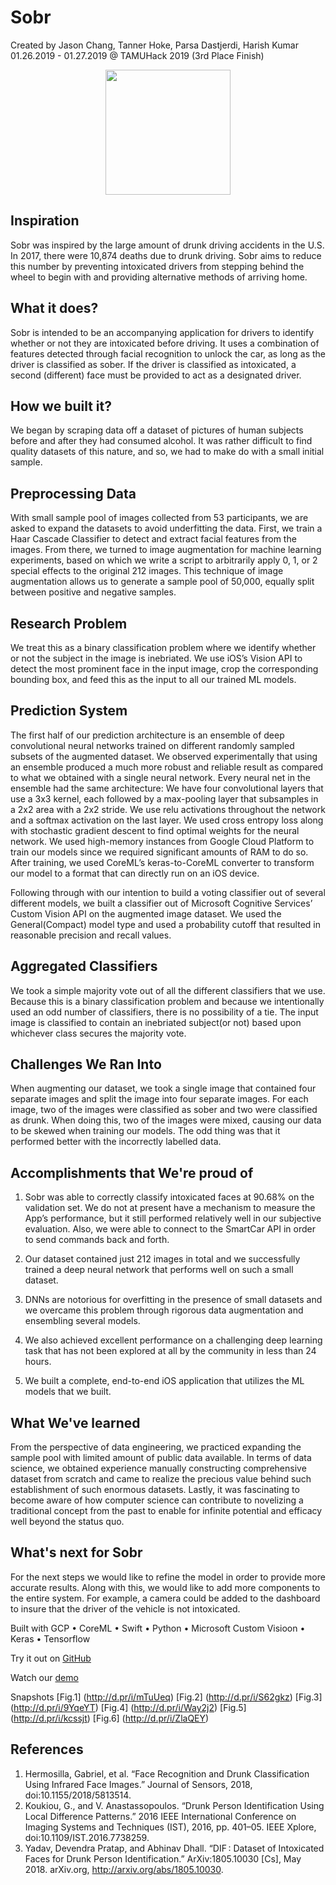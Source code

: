 # Sobr 
Created by Jason Chang, Tanner Hoke, Parsa Dastjerdi, Harish Kumar </br>
01.26.2019 - 01.27.2019 @ TAMUHack 2019 (3rd Place Finish)
<p align="center"><img src="https://github.com/jasonchang0/SoBr/blob/master/sobr-logo.png" height="200" width="200"></p>

## Inspiration

Sobr was inspired by the large amount of drunk driving accidents in the U.S. In 2017, there were 10,874 deaths due to drunk driving. Sobr aims to reduce this number by preventing intoxicated drivers from stepping behind the wheel to begin with and providing alternative methods of arriving home.


## What it does?

Sobr is intended to be an accompanying application for drivers to identify whether or not they are intoxicated before driving. It uses a combination of features detected through facial recognition to unlock the car, as long as the driver is classified as sober. If the driver is classified as intoxicated, a second (different) face must be provided to act as a designated driver.

## How we built it?

We began by scraping data off a dataset of pictures of human subjects before and after they had consumed alcohol. It was rather difficult to find quality datasets of this nature, and so, we had to make do with a small initial sample.

## Preprocessing Data
With small sample pool of images collected from 53 participants, we are asked to expand the datasets to avoid underfitting the data. First, we train a Haar Cascade Classifier to detect and extract facial features from the images. From there, we turned to image augmentation for machine learning experiments, based on which we write a script to arbitrarily apply 0, 1, or 2 special effects to the original 212 images. This technique of image augmentation allows us to generate a sample pool of 50,000, equally split between positive and negative samples.

## Research Problem
We treat this as a binary classification problem where we identify whether or not the subject in the image is inebriated. We use iOS’s Vision API to detect the most prominent face in the input image, crop the corresponding bounding box, and feed this as the input to all our trained ML models.

## Prediction System
The first half of our prediction architecture is an ensemble of deep convolutional neural networks trained on different randomly sampled subsets of the augmented dataset. We observed experimentally that using an ensemble produced a much more robust and reliable result as compared to what we obtained with a single neural network. Every neural net in the ensemble had the same architecture: We have four convolutional layers that use a 3x3 kernel, each followed by a max-pooling layer that subsamples in a 2x2 area with a 2x2 stride. We use relu activations throughout the network and a softmax activation on the last layer. We used cross entropy loss along with stochastic gradient descent to find optimal weights for the neural network. We used high-memory instances from Google Cloud Platform to train our models since we required significant amounts of RAM to do so. After training, we used CoreML’s keras-to-CoreML converter to transform our model to a format that can directly run on an iOS device.

Following through with our intention to build a voting classifier out of several different models, we built a classifier out of Microsoft Cognitive Services’ Custom Vision API on the augmented image dataset. We used the General(Compact) model type and used a probability cutoff that resulted in reasonable precision and recall values.

## Aggregated Classifiers
We took a simple majority vote out of all the different classifiers that we use. Because this is a binary classification problem and because we intentionally used an odd number of classifiers, there is no possibility of a tie. The input image is classified to contain an inebriated subject(or not) based upon whichever class secures the majority vote.

## Challenges We Ran Into
When augmenting our dataset, we took a single image that contained four separate images and split the image into four separate images. For each image, two of the images were classified as sober and two were classified as drunk. When doing this, two of the images were mixed, causing our data to be skewed when training our models. The odd thing was that it performed better with the incorrectly labelled data.

## Accomplishments that We're proud of
1. Sobr was able to correctly classify intoxicated faces at 90.68% on the validation set. We do not at present have a mechanism to measure the App’s performance, but it still performed relatively well in our subjective evaluation. Also, we were able to connect to the SmartCar API in order to send commands back and forth.

2. Our dataset contained just 212 images in total and we successfully trained a deep neural network that performs well on such a small dataset.

3. DNNs are notorious for overfitting in the presence of small datasets and we overcame this problem through rigorous data augmentation and ensembling several models.

4. We also achieved excellent performance on a challenging deep learning task that has not been explored at all by the community in less than 24 hours.

5. We built a complete, end-to-end iOS application that utilizes the ML models that we built.

## What We've learned
From the perspective of data engineering, we practiced expanding the sample pool with limited amount of public data available. In terms of data science, we obtained experience manually constructing comprehensive dataset from scratch and came to realize the precious value behind such establishment of such enormous datasets. Lastly, it was fascinating to become aware of how computer science can contribute to novelizing a traditional concept from the past to enable for infinite potential and efficacy well beyond the status quo.

## What's next for Sobr
For the next steps we would like to refine the model in order to provide more accurate results. Along with this, we would like to add more components to the entire system. For example, a camera could be added to the dashboard to insure that the driver of the vehicle is not intoxicated.

Built with GCP •	CoreML •	Swift •	Python •	Microsoft Custom Visioon •	Keras •	Tensorflow

Try it out on [GitHub](https://github.com/jasonchang0/SoBr)

Watch our [demo](https://www.youtube.com/watch?v=ReqAQ463QmY)

Snapshots
[Fig.1] (http://d.pr/i/mTuUeq)
[Fig.2] (http://d.pr/i/S62gkz)
[Fig.3] (http://d.pr/i/9YqeYT)
[Fig.4] (http://d.pr/i/Way2j2)
[Fig.5] (http://d.pr/i/kcssjt)
[Fig.6] (http://d.pr/i/ZlaQEY)


## References
1. Hermosilla, Gabriel, et al. “Face Recognition and Drunk Classification Using Infrared Face Images.” Journal of Sensors, 2018, doi:10.1155/2018/5813514.
2. Koukiou, G., and V. Anastassopoulos. “Drunk Person Identification Using Local Difference Patterns.” 2016 IEEE International Conference on Imaging Systems and Techniques (IST), 2016, pp. 401–05. IEEE Xplore, doi:10.1109/IST.2016.7738259.
3. Yadav, Devendra Pratap, and Abhinav Dhall. “DIF : Dataset of Intoxicated Faces for Drunk Person Identification.” ArXiv:1805.10030 [Cs], May 2018. arXiv.org, http://arxiv.org/abs/1805.10030.
